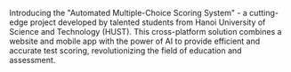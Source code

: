 Introducing the "Automated Multiple-Choice Scoring System" - a cutting-edge project developed by talented students from Hanoi University of Science and Technology (HUST). This cross-platform solution combines a website and mobile app with the power of AI to provide efficient and accurate test scoring, revolutionizing the field of education and assessment.
